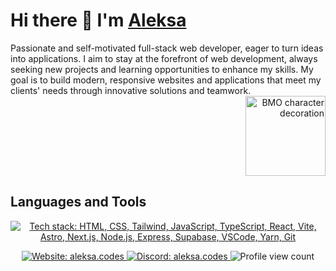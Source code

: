 # Hi there 👋 I'm [Aleksa](https://aleksa.codes "Visit Aleksa's website")

<section aria-label="Introduction">
  Passionate and self-motivated full-stack web developer, eager to turn ideas into applications. I aim to stay at the forefront of web development, always seeking new projects and learning opportunities to enhance my skills. My goal is to build modern, responsive websites and applications that meet my clients' needs through innovative solutions and teamwork.

  <div align="right" aria-hidden="true">
    <img
      src="https://vignette.wikia.nocookie.net/world-fighters/images/4/46/Bmo-0.png"
      width="128"
      height="128"
      alt="BMO character decoration"
    />
  </div>
</section>

## Languages and Tools

<section aria-label="Technical skills">
  <p align="center">
    <a
      href="https://skillicons.dev"
      target="_blank"
      rel="noopener noreferrer"
      aria-label="View skill icons"
    >
      <img
        src="https://skillicons.dev/icons?i=html,css,tailwind,javascript,typescript,react,vite,astro,next,nodejs,express,supabase,vscode,yarn,git"
        alt="Tech stack: HTML, CSS, Tailwind, JavaScript, TypeScript, React, Vite, Astro, Next.js, Node.js, Express, Supabase, VSCode, Yarn, Git"
      />
    </a>
  </p>
</section>

<div align="center">
  <footer>
    <nav aria-label="Social links">
      <a
        href="https://aleksa.codes"
        target="_blank"
        rel="noopener noreferrer"
        aria-label="Visit portfolio website"
      >
        <img
          src="https://img.shields.io/badge/Website-aleksa.codes-4285F4?style=flat&logo=googlechrome&logoColor=white"
          alt="Website: aleksa.codes"
        />
      </a>
      <a
        href="https://discordapp.com/users/1078249969775038514"
        target="_blank"
        rel="noopener noreferrer"
        aria-label="Connect on Discord"
      >
        <img
          src="https://img.shields.io/badge/Discord-aleksa.codes-7289DA?style=flat&logo=discord&logoColor=white"
          alt="Discord: aleksa.codes"
        />
      </a>
      <img
        src="https://komarev.com/ghpvc/?username=aleksa-codes&style=flat&color=4285F4"
        alt="Profile view count"
        aria-label="Profile views"
      />
    </nav>
  </footer>
</div>
